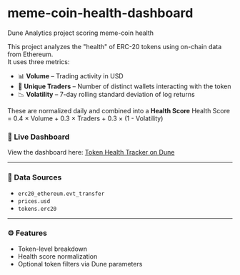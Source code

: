 # meme-coin-health-dashboard
Dune Analytics project scoring meme-coin health

This project analyzes the "health" of ERC-20 tokens using on-chain data from Ethereum.  
It uses three metrics:
- 📊 **Volume** – Trading activity in USD
- 👥 **Unique Traders** – Number of distinct wallets interacting with the token
- 📉 **Volatility** – 7-day rolling standard deviation of log returns

These are normalized daily and combined into a **Health Score**
Health Score = 0.4 × Volume + 0.3 × Traders + 0.3 × (1 - Volatility)


### 🔗 Live Dashboard

View the dashboard here: [Token Health Tracker on Dune](https://dune.com/0xster01/token-health-tracker)

---

### 🧪 Data Sources
- `erc20_ethereum.evt_transfer`
- `prices.usd`
- `tokens.erc20`

---

### ⚙️ Features
- Token-level breakdown
- Health score normalization
- Optional token filters via Dune parameters



